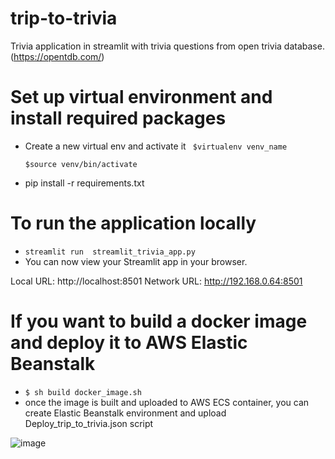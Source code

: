 # trip-to-trivia
Trivia application in streamlit with trivia questions from open trivia  database. (https://opentdb.com/) 

# Set up virtual environment and install required packages
*  Create a new virtual env and activate it
  ``` $virtualenv venv_name```
  
    ```$source venv/bin/activate```
    
 * pip install -r requirements.txt
 
# To run the application locally

 * ```streamlit run  streamlit_trivia_app.py```
 * You can now view your Streamlit app in your browser.

  Local URL: http://localhost:8501
  Network URL: http://192.168.0.64:8501

# If you want to build a docker image and deploy it to AWS Elastic Beanstalk
 * ```$ sh build docker_image.sh```
 * once the image is built and uploaded to AWS ECS container, you can create Elastic Beanstalk environment and upload Deploy_trip_to_trivia.json script 

![image](trivia.png)

